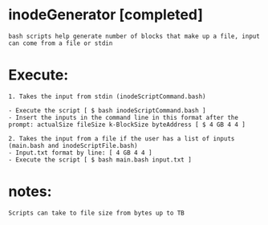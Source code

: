 # inodeGenerator [completed]
    bash scripts help generate number of blocks that make up a file, input can come from a file or stdin
# Execute:
    1. Takes the input from stdin (inodeScriptCommand.bash)
    
    - Execute the script [ $ bash inodeScriptCommand.bash ]
    - Insert the inputs in the command line in this format after the prompt: actualSize fileSize k-BlockSize byteAddress [ $ 4 GB 4 4 ]
    
    2. Takes the input from a file if the user has a list of inputs (main.bash and inodeScriptFile.bash)
    - Input.txt format by line: [ 4 GB 4 4 ]
    - Execute the script [ $ bash main.bash input.txt ]
# notes:
    Scripts can take to file size from bytes up to TB
